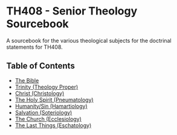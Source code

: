 # TH408 - Senior Theology Sourcebook

A sourcebook for the various theological subjects for the doctrinal statements for TH408.

## Table of Contents

- [The Bible]()
- [Trinity (Theology Proper)]()
- [Christ (Christology)](./christology.md)
- [The Holy Spirit (Pneumatology)]()
- [Humanity/Sin (Hamartiology)]()
- [Salvation (Soteriology)]()
- [The Church (Ecclesiology)]()
- [The Last Things (Eschatology)]()